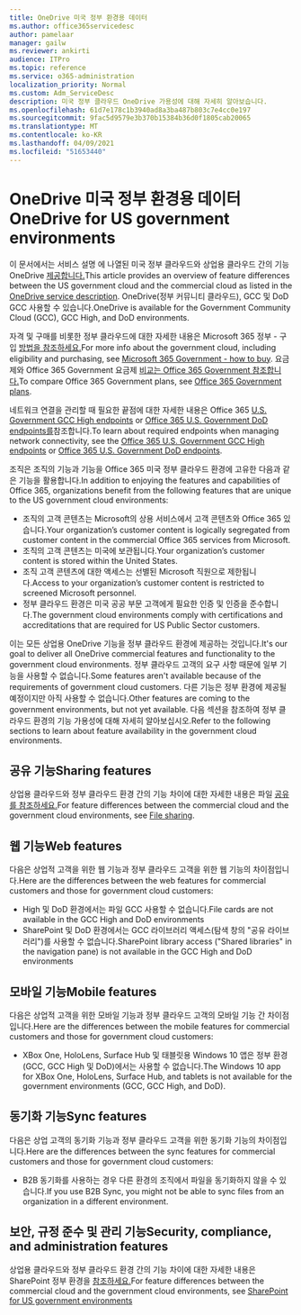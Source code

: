 ```yaml
---
title: OneDrive 미국 정부 환경용 데이터
ms.author: office365servicedesc
author: pamelaar
manager: gailw
ms.reviewer: ankirti
audience: ITPro
ms.topic: reference
ms.service: o365-administration
localization_priority: Normal
ms.custom: Adm_ServiceDesc
description: 미국 정부 클라우드 OneDrive 가용성에 대해 자세히 알아보습니다.
ms.openlocfilehash: 61d7e178c1b3940ad8a3ba487b803c7e4cc0e197
ms.sourcegitcommit: 9fac5d9579e3b370b15384b36d0f1805cab20065
ms.translationtype: MT
ms.contentlocale: ko-KR
ms.lasthandoff: 04/09/2021
ms.locfileid: "51653440"
---
```

# <a name="onedrive-for-us-government-environments"></a><span data-ttu-id="00930-103">OneDrive 미국 정부 환경용 데이터</span><span class="sxs-lookup"><span data-stu-id="00930-103">OneDrive for US government environments</span></span>

<span data-ttu-id="00930-104">이 문서에서는 서비스 설명 에 나열된 미국 정부 클라우드와 상업용 클라우드 간의 기능 OneDrive [제공합니다.](../../onedrive-for-business-service-description.md)</span><span class="sxs-lookup"><span data-stu-id="00930-104">This article provides an overview of feature differences between the US government cloud and the commercial cloud as listed in the [OneDrive service description](../../onedrive-for-business-service-description.md).</span></span> <span data-ttu-id="00930-105">OneDrive(정부 커뮤니티 클라우드), GCC 및 DoD GCC 사용할 수 있습니다.</span><span class="sxs-lookup"><span data-stu-id="00930-105">OneDrive is available for the Government Community Cloud (GCC), GCC High, and DoD environments.</span></span> 

<span data-ttu-id="00930-106">자격 및 구매를 비롯한 정부 클라우드에 대한 자세한 내용은 Microsoft 365 정부 - 구입 [방법을 참조하세요.](./microsoft-365-government-how-to-buy.md)</span><span class="sxs-lookup"><span data-stu-id="00930-106">For more info about the government cloud, including eligibility and purchasing, see [Microsoft 365 Government - how to buy](./microsoft-365-government-how-to-buy.md).</span></span> <span data-ttu-id="00930-107">요금제와 Office 365 Government 요금제 [비교는 Office 365 Government 참조합니다.](https://www.microsoft.com/microsoft-365/government/compare-office-365-government-plans?rtc=1#EligibilityRequirements)</span><span class="sxs-lookup"><span data-stu-id="00930-107">To compare Office 365 Government plans, see [Office 365 Government plans](https://www.microsoft.com/microsoft-365/government/compare-office-365-government-plans?rtc=1#EligibilityRequirements).</span></span>

<span data-ttu-id="00930-108">네트워크 연결을 관리할 때 필요한 끝점에 대한 자세한 내용은 Office 365 [U.S. Government GCC High endpoints](/office365/enterprise/office-365-u-s-government-gcc-high-endpoints#sharepoint-online-and-onedrive-for-business) or [Office 365 U.S. Government DoD endpoints를](/office365/enterprise/office-365-u-s-government-dod-endpoints#sharepoint-online-and-onedrive-for-business)참조합니다.</span><span class="sxs-lookup"><span data-stu-id="00930-108">To learn about required endpoints when managing network connectivity, see the [Office 365 U.S. Government GCC High endpoints](/office365/enterprise/office-365-u-s-government-gcc-high-endpoints#sharepoint-online-and-onedrive-for-business) or [Office 365 U.S. Government DoD endpoints](/office365/enterprise/office-365-u-s-government-dod-endpoints#sharepoint-online-and-onedrive-for-business).</span></span>

<span data-ttu-id="00930-109">조직은 조직의 기능과 기능을 Office 365 미국 정부 클라우드 환경에 고유한 다음과 같은 기능을 활용합니다.</span><span class="sxs-lookup"><span data-stu-id="00930-109">In addition to enjoying the features and capabilities of Office 365, organizations benefit from the following features that are unique to the US government cloud environments:</span></span>

-   <span data-ttu-id="00930-110">조직의 고객 콘텐츠는 Microsoft의 상용 서비스에서 고객 콘텐츠와 Office 365 있습니다.</span><span class="sxs-lookup"><span data-stu-id="00930-110">Your organization’s customer content is logically segregated from customer content in the commercial Office 365 services from Microsoft.</span></span>
-   <span data-ttu-id="00930-111">조직의 고객 콘텐츠는 미국에 보관됩니다.</span><span class="sxs-lookup"><span data-stu-id="00930-111">Your organization’s customer content is stored within the United States.</span></span>
-   <span data-ttu-id="00930-112">조직 고객 콘텐츠에 대한 액세스는 선별된 Microsoft 직원으로 제한됩니다.</span><span class="sxs-lookup"><span data-stu-id="00930-112">Access to your organization’s customer content is restricted to screened Microsoft personnel.</span></span>
-   <span data-ttu-id="00930-113">정부 클라우드 환경은 미국 공공 부문 고객에게 필요한 인증 및 인증을 준수합니다.</span><span class="sxs-lookup"><span data-stu-id="00930-113">The government cloud environments comply with certifications and accreditations that are required for US Public Sector customers.</span></span>

<span data-ttu-id="00930-114">이는 모든 상업용 OneDrive 기능을 정부 클라우드 환경에 제공하는 것입니다.</span><span class="sxs-lookup"><span data-stu-id="00930-114">It's our goal to deliver all OneDrive commercial features and functionality to the government cloud environments.</span></span> <span data-ttu-id="00930-115">정부 클라우드 고객의 요구 사항 때문에 일부 기능을 사용할 수 없습니다.</span><span class="sxs-lookup"><span data-stu-id="00930-115">Some features aren't available because of the requirements of government cloud customers.</span></span> <span data-ttu-id="00930-116">다른 기능은 정부 환경에 제공될 예정이지만 아직 사용할 수 없습니다.</span><span class="sxs-lookup"><span data-stu-id="00930-116">Other features are coming to the government environments, but not yet available.</span></span> <span data-ttu-id="00930-117">다음 섹션을 참조하여 정부 클라우드 환경의 기능 가용성에 대해 자세히 알아보십시오.</span><span class="sxs-lookup"><span data-stu-id="00930-117">Refer to the following sections to learn about feature availability in the government cloud environments.</span></span>

## <a name="sharing-features"></a><span data-ttu-id="00930-118">공유 기능</span><span class="sxs-lookup"><span data-stu-id="00930-118">Sharing features</span></span>

<span data-ttu-id="00930-119">상업용 클라우드와 정부 클라우드 환경 간의 기능 차이에 대한 자세한 내용은 파일 [공유를 참조하세요.](./gcc-high-and-dod.md#file-sharing)</span><span class="sxs-lookup"><span data-stu-id="00930-119">For feature differences between the commercial cloud and the government cloud environments, see [File sharing](./gcc-high-and-dod.md#file-sharing).</span></span>

## <a name="web-features"></a><span data-ttu-id="00930-120">웹 기능</span><span class="sxs-lookup"><span data-stu-id="00930-120">Web features</span></span>

<span data-ttu-id="00930-121">다음은 상업적 고객을 위한 웹 기능과 정부 클라우드 고객을 위한 웹 기능의 차이점입니다.</span><span class="sxs-lookup"><span data-stu-id="00930-121">Here are the differences between the web features for commercial customers and those for government cloud customers:</span></span>

- <span data-ttu-id="00930-122">High 및 DoD 환경에서는 파일 GCC 사용할 수 없습니다.</span><span class="sxs-lookup"><span data-stu-id="00930-122">File cards are not available in the GCC High and DoD environments</span></span>
- <span data-ttu-id="00930-123">SharePoint 및 DoD 환경에서는 GCC 라이브러리 액세스(탐색 창의 "공유 라이브러리")를 사용할 수 없습니다.</span><span class="sxs-lookup"><span data-stu-id="00930-123">SharePoint library access ("Shared libraries" in the navigation pane) is not available in the GCC High and DoD environments</span></span>

## <a name="mobile-features"></a><span data-ttu-id="00930-124">모바일 기능</span><span class="sxs-lookup"><span data-stu-id="00930-124">Mobile features</span></span>

<span data-ttu-id="00930-125">다음은 상업적 고객을 위한 모바일 기능과 정부 클라우드 고객의 모바일 기능 간 차이점입니다.</span><span class="sxs-lookup"><span data-stu-id="00930-125">Here are the differences between the mobile features for commercial customers and those for government cloud customers:</span></span>

- <span data-ttu-id="00930-126">XBox One, HoloLens, Surface Hub 및 태블릿용 Windows 10 앱은 정부 환경(GCC, GCC High 및 DoD)에서는 사용할 수 없습니다.</span><span class="sxs-lookup"><span data-stu-id="00930-126">The Windows 10 app for XBox One, HoloLens, Surface Hub, and tablets is not available for the government environments (GCC, GCC High, and DoD).</span></span>

## <a name="sync-features"></a><span data-ttu-id="00930-127">동기화 기능</span><span class="sxs-lookup"><span data-stu-id="00930-127">Sync features</span></span>

<span data-ttu-id="00930-128">다음은 상업 고객의 동기화 기능과 정부 클라우드 고객을 위한 동기화 기능의 차이점입니다.</span><span class="sxs-lookup"><span data-stu-id="00930-128">Here are the differences between the sync features for commercial customers and those for government cloud customers:</span></span>

- <span data-ttu-id="00930-129">B2B 동기화를 사용하는 경우 다른 환경의 조직에서 파일을 동기화하지 않을 수 있습니다.</span><span class="sxs-lookup"><span data-stu-id="00930-129">If you use B2B Sync, you might not be able to sync files from an organization in a different environment.</span></span>

## <a name="security-compliance-and-administration-features"></a><span data-ttu-id="00930-130">보안, 규정 준수 및 관리 기능</span><span class="sxs-lookup"><span data-stu-id="00930-130">Security, compliance, and administration features</span></span>

<span data-ttu-id="00930-131">상업용 클라우드와 정부 클라우드 환경 간의 기능 차이에 대한 자세한 내용은 SharePoint 정부 환경을 [참조하세요.](sharepoint.md)</span><span class="sxs-lookup"><span data-stu-id="00930-131">For feature differences between the commercial cloud and the government cloud environments, see [SharePoint for US government environments](sharepoint.md)</span></span>